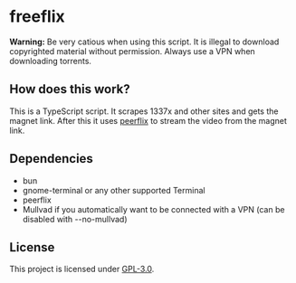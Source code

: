 # freeflix

**Warning:** Be very catious when using this script. It is illegal to download copyrighted material without permission. Always use a VPN when downloading torrents.

## How does this work?

This is a TypeScript script. It scrapes 1337x and other sites and gets the magnet link.
After this it uses [peerflix](https://github.com/mafintosh/peerflix) to stream the video from the magnet link.

## Dependencies

* bun
* gnome-terminal or any other supported Terminal
* peerflix
* Mullvad if you automatically want to be connected with a VPN (can be disabled with --no-mullvad)

## License
This project is licensed under [GPL-3.0](https://raw.githubusercontent.com/Illumina/licenses/master/gpl-3.0.txt).